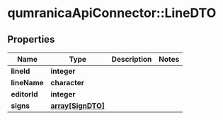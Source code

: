 # qumranicaApiConnector::LineDTO

## Properties
Name | Type | Description | Notes
------------ | ------------- | ------------- | -------------
**lineId** | **integer** |  | 
**lineName** | **character** |  | 
**editorId** | **integer** |  | 
**signs** | [**array[SignDTO]**](SignDTO.md) |  | 


